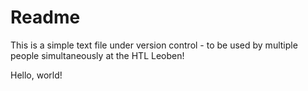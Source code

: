 # Readme

This is a simple text file under version control - to be used by multiple people simultaneously at the HTL Leoben!

Hello, world!
